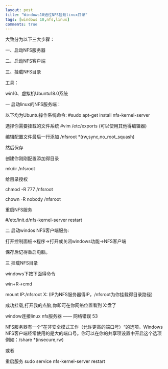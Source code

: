```yaml
---
layout: post
title: "Windows10通过NFS挂载linux目录"
tags: [windows 10,nfs,linux]
comments: true
---
```


大致分为以下三大步骤：

一、启动NFS服务器

二、启动NFS客户端

三、挂载NFS目录

工具：

win10、虚拟机Ubuntu18.0系统

一 启动linux的NFS服务端：

以下均为Ubuntu操作系统命令: #sudo apt-get install nfs-kernel-server

选择你需要挂载的文件系统  #vim /etc/exports   (可以使用其他得编辑器)

编辑配置文件最后一行添加    /nfsroot  *(rw,sync,no_root_squash)  

然后保存

创建你刚刚配置添加得目录

mkdir /nfsroot

给目录授权

chmod -R 777 /nfsroot

chown -R nobody /nfsroot

重启NFS服务

#/etc/init.d/nfs-kernel-server restart

二 启动windos NFS客户端服务:

打开控制面板->程序->打开或关闭windows功能->NFS客户端

保存后记得重启电脑。

三 挂载NFS目录

windows下按下面得命令

win+R->cmd

mount IP:/nfsroot X:    (IP为NFS服务器得IP，/nfsroot为你挂载得目录路径)

成功挂载,打开我的点脑,你即可在你网络位置看到 X:盘了

window连接linux nfs服务器 —— 网络错误 53

NFS服务器有一个”在非安全模式工作（允许更高的端口号）“的选项。Windows NFS客户端经常使用的是大的端口号。你可以在你的共享项设置中开启这个选项 例如：/share *(insecure,rw)

或者

重启服务 sudo service nfs-kernel-server restart
